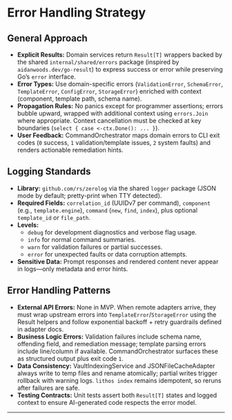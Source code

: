 # Error Handling Strategy

## General Approach

- **Explicit Results:** Domain services return `Result[T]` wrappers backed by the shared `internal/shared/errors` package (inspired by `aidanwoods.dev/go-result`) to express success or error while preserving Go’s `error` interface.
- **Error Types:** Use domain-specific errors (`ValidationError`, `SchemaError`, `TemplateError`, `ConfigError`, `StorageError`) enriched with context (component, template path, schema name).
- **Propagation Rules:** No panics except for programmer assertions; errors bubble upward, wrapped with additional context using `errors.Join` where appropriate. Context cancellation must be checked at key boundaries (`select { case <-ctx.Done(): ... }`).
- **User Feedback:** CommandOrchestrator maps domain errors to CLI exit codes (`0` success, `1` validation/template issues, `2` system faults) and renders actionable remediation hints.

## Logging Standards

- **Library:** `github.com/rs/zerolog` via the shared `logger` package (JSON mode by default; pretty-print when TTY detected).
- **Required Fields:** `correlation_id` (UUIDv7 per command), `component` (e.g., `template.engine`), `command` (`new`, `find`, `index`), plus optional `template_id` or `file_path`.
- **Levels:**
  - `debug` for development diagnostics and verbose flag usage.
  - `info` for normal command summaries.
  - `warn` for validation failures or partial successes.
  - `error` for unexpected faults or data corruption attempts.
- **Sensitive Data:** Prompt responses and rendered content never appear in logs—only metadata and error hints.

## Error Handling Patterns

- **External API Errors:** None in MVP. When remote adapters arrive, they must wrap upstream errors into `TemplateError`/`StorageError` using the Result helpers and follow exponential backoff + retry guardrails defined in adapter docs.
- **Business Logic Errors:** Validation failures include schema name, offending field, and remediation message; template parsing errors include line/column if available. CommandOrchestrator surfaces these as structured output plus exit code `1`.
- **Data Consistency:** VaultIndexingService and JSONFileCacheAdapter always write to temp files and rename atomically; partial writes trigger rollback with warning logs. `lithos index` remains idempotent, so reruns after failures are safe.
- **Testing Contracts:** Unit tests assert both `Result[T]` states and logged context to ensure AI-generated code respects the error model.

---
